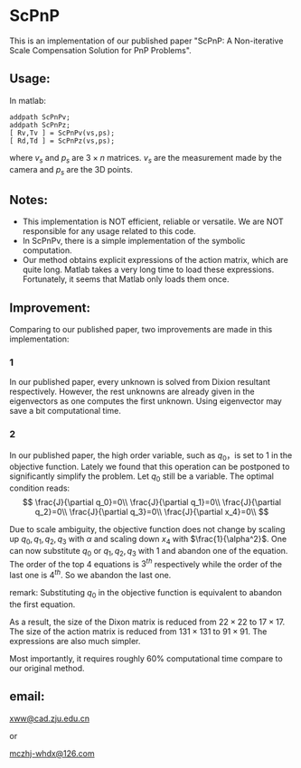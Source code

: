 # ScPnP 

This is an implementation of our published paper "ScPnP: A Non-iterative Scale Compensation Solution for PnP Problems".



## Usage:

In matlab: 

```
addpath ScPnPv;
addpath ScPnPz;
[ Rv,Tv ] = ScPnPv(vs,ps);
[ Rd,Td ] = ScPnPz(vs,ps);
```

where $v_s$ and $p_s$  are $3\times n$ matrices. $v_s$ are the measurement made by the camera and $p_s$ are the 3D points.



## Notes:

- This implementation is NOT efficient, reliable or versatile.  We are NOT responsible for any usage related to this code.
- In ScPnPv, there is a simple implementation of the symbolic computation.
- Our method obtains explicit expressions of the action matrix, which are quite long. Matlab takes a very long time to load these expressions. Fortunately, it seems that Matlab only loads them once.



## Improvement:

Comparing to our published paper, two improvements are made in this implementation:

### 1 

In our published paper, every unknown is solved from Dixion resultant respectively. However, the rest unknowns are already given in the eigenvectors as one computes the first unknown. Using eigenvector may save a bit computational time.

### 2

In our published paper, the high order variable, such as $q_0$，is set to 1 in the objective function. Lately we found that this operation can be postponed to significantly simplify the problem. Let $q_0$ still be a variable. The optimal condition reads:
$$
\frac{J}{\partial q_0}=0\\
\frac{J}{\partial q_1}=0\\
\frac{J}{\partial q_2}=0\\
\frac{J}{\partial q_3}=0\\
\frac{J}{\partial x_4}=0\\
$$

Due to scale ambiguity, the objective function does not change by scaling up $q_0,q_1,q_2,q_3$ with $\alpha$ and scaling down $x_4$ with $\frac{1}{\alpha^2}$. One can now substitute $q_0$ or $q_1,q_2,q_3$ with 1 and abandon one of the equation. The order of the top 4 equations is $3^{th}$ respectively while the order of the last one is $4^{th}$. So we abandon the last one.  

remark: Substituting $q_0$ in the objective function is equivalent to abandon the first equation.

As a result, the size of the Dixon matrix is reduced from $22\times22$ to $17\times17$. The size of the action matrix is reduced from $131\times 131$ to $91\times91$. The expressions are also much simpler. 

Most importantly, it requires roughly 60% computational time compare to our original method.

 

## email: 

xww@cad.zju.edu.cn

or

mczhj-whdx@126.com
